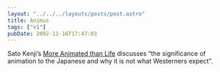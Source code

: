 ```yaml
---
layout: "../../../layouts/posts/post.astro"
title: Animus
tags: ["v1"]
pubDate: 2002-11-16T17:47:03
---
```


Sato Kenji&#8217;s [More Animated than Life][1] discusses &#8220;the significance of animation to the Japanese and why it is not what Westerners expect&#8221;.

[1]: http://www.kampo.co.jp/kyoto-journal/media/animated.html
